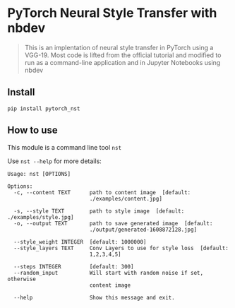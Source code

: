 # PyTorch Neural Style Transfer with nbdev
> This is an implentation of neural style transfer in PyTorch using a VGG-19. Most code is lifted from the official tutorial and modified to run as a command-line application and in Jupyter Notebooks using nbdev


## Install

`pip install pytorch_nst`

## How to use

This module is a command line tool
`nst`

Use `nst --help` for more details:

```
Usage: nst [OPTIONS]

Options:
  -c, --content TEXT      path to content image  [default:
                          ./examples/content.jpg]

  -s, --style TEXT        path to style image  [default: ./examples/style.jpg]
  -o, --output TEXT       path to save generated image  [default:
                          ./output/generated-1608872128.jpg]

  --style_weight INTEGER  [default: 1000000]
  --style_layers TEXT     Conv Layers to use for style loss  [default:
                          1,2,3,4,5]

  --steps INTEGER         [default: 300]
  --random_input          Will start with random noise if set, otherwise
                          content image

  --help                  Show this message and exit.
  ```
